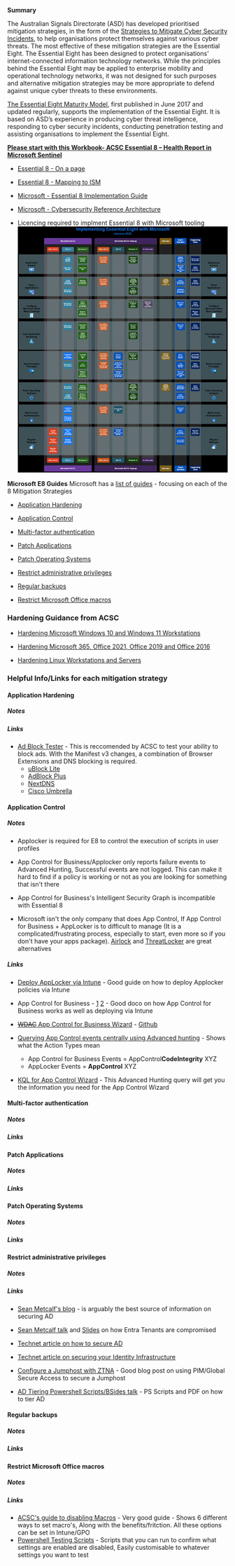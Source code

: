 **Summary**

The Australian Signals Directorate (ASD) has developed prioritised mitigation strategies, in the form of the [Strategies to Mitigate Cyber Security Incidents](https://www.cyber.gov.au/resources-business-and-government/essential-cyber-security/strategies-mitigate-cyber-security-incidents/strategies-mitigate-cyber-security-incidents), to help organisations protect themselves against various cyber threats. The most effective of these mitigation strategies are the Essential Eight. The Essential Eight has been designed to protect organisations’ internet-connected information technology networks. While the principles behind the Essential Eight may be applied to enterprise mobility and operational technology networks, it was not designed for such purposes and alternative mitigation strategies may be more appropriate to defend against unique cyber threats to these environments.

[The Essential Eight Maturity Model](https://www.cyber.gov.au/resources-business-and-government/essential-cyber-security/essential-eight), first published in June 2017 and updated regularly, supports the implementation of the Essential Eight. It is based on ASD’s experience in producing cyber threat intelligence, responding to cyber security incidents, conducting penetration testing and assisting organisations to implement the Essential Eight.


[**Please start with this Workbook- ACSC Essential 8 – Health Report in Microsoft Sentinel**](https://techcommunity.microsoft.com/blog/microsoftsentinelblog/acsc-essential-8-%e2%80%93-health-report-in-microsoft-sentinel/3755702)

- [Essential 8 - On a page](https://e8.jstuart.io)

- [Essential 8 - Mapping to ISM](https://www.cyber.gov.au/resources-business-and-government/essential-cyber-security/essential-eight/essential-eight-maturity-model-ism-mapping)

- [Microsoft - Essential 8 Implementation Guide](https://aka.ms/e8guides)

- [Microsoft - Cybersecurity Reference Architecture](https://aka.ms/MCRA)

- Licencing required to implment Essential 8 with Microsoft tooling
![](./images/Essential-8.png)

**Microsoft E8 Guides**
Microsoft has a [list of guides](https://aka.ms/e8guides) - focusing on each of the 8 Mitigation Strategies

- [Application Hardening](https://learn.microsoft.com/en-us/compliance/anz/e8-app-harden)

- [Application Control](https://learn.microsoft.com/en-us/compliance/anz/e8-app-control)

- [Multi-factor authentication](https://learn.microsoft.com/en-us/compliance/anz/e8-mfa)

- [Patch Applications](https://learn.microsoft.com/en-us/compliance/anz/e8-patch-app)

- [Patch Operating Systems](https://learn.microsoft.com/en-us/compliance/anz/e8-patch-os)

- [Restrict administrative privileges](https://learn.microsoft.com/en-us/compliance/anz/e8-admin)

- [Regular backups](https://learn.microsoft.com/en-us/compliance/anz/e8-backups)

- [Restrict Microsoft Office macros](https://learn.microsoft.com/en-us/compliance/anz/e8-macro)  

### **Hardening Guidance from ACSC**
- [Hardening Microsoft Windows 10 and Windows 11 Workstations](https://www.cyber.gov.au/resources-business-and-government/maintaining-devices-and-systems/system-hardening-and-administration/system-hardening/hardening-microsoft-windows-10-and-windows-11-workstations)

- [Hardening Microsoft 365, Office 2021, Office 2019 and Office 2016](https://www.cyber.gov.au/resources-business-and-government/maintaining-devices-and-systems/system-hardening-and-administration/system-hardening/hardening-microsoft-365-office-2021-office-2019-and-office-2016)

- [Hardening Linux Workstations and Servers](https://www.cyber.gov.au/resources-business-and-government/maintaining-devices-and-systems/system-hardening-and-administration/system-hardening/hardening-linux-workstations-and-servers)

### **Helpful Info/Links for each mitigation strategy**

#### Application Hardening

##### Notes



##### Links

- [Ad Block Tester](https://canyoublockit.com/) - This is reccomended by ACSC to test your ability to block ads. With the Manifest v3 changes, a combination of Browser Extensions and DNS blocking is required.
    - [uBlock Lite](https://chromewebstore.google.com/detail/ublock-origin-lite/ddkjiahejlhfcafbddmgiahcphecmpfh?hl=en)
    - [AdBlock Plus](https://chromewebstore.google.com/detail/adblock-plus-free-ad-bloc/cfhdojbkjhnklbpkdaibdccddilifddb?hl=en)
    - [NextDNS](https://nextdns.io/)
    - [Cisco Umbrella](https://umbrella.cisco.com/)

#### Application Control

##### Notes

- Applocker is required for E8 to control the execution of scripts in user profiles

- App Control for Business/Applocker only reports failure events to Advanced Hunting, Successful events are not logged. This can make it hard to find if a policy is working or not as you are looking for something that isn't there

- App Control for Business's Intelligent Security Graph is incompatible with Essential 8

- Microsoft isn't the only company that does App Control, If App Control for Business + AppLocker is to difficult to manage (It is a complicated/frustrating process, especially to start, even more so if you don't have your apps package). [Airlock](https://www.airlockdigital.com/) and [ThreatLocker](https://www.threatlocker.com/) are great alternatives  

##### Links

- [Deploy AppLocker via Intune](https://www.ccmtune.fr/2022/11/how-to-implement-applocker-with.html) - Good guide on how to deploy Applocker policies via Intune

- App Control for Business - [1](https://learn.microsoft.com/en-us/windows/security/application-security/application-control/app-control-for-business/appcontrol-and-applocker-overview) [2](https://patchmypc.com/wdac-intune) - Good doco on how App Control for Business works as well as deploying via Intune

- [~~WDAC~~ App Control for Business Wizard](https://webapp-wdac-wizard.azurewebsites.net/) - [Github](https://github.com/MicrosoftDocs/WDAC-Toolkit)

- [Querying App Control events centrally using Advanced hunting](https://learn.microsoft.com/en-us/windows/security/application-security/application-control/app-control-for-business/operations/querying-application-control-events-centrally-using-advanced-hunting) - Shows what the Action Types mean
	- App Control for Business Events = AppControl**CodeIntegrity** XYZ
	- AppLocker Events = **AppControl** XYZ

- [KQL for App Control Wizard](https://github.com/MicrosoftDocs/WDAC-Toolkit/blob/main/WDAC-Policy-Wizard/docs/using/advanced-hunting.md) - This Advanced Hunting query will get you the information you need for the App Control Wizard


#### Multi-factor authentication

##### Notes

##### Links

#### Patch Applications

##### Notes

##### Links

#### Patch Operating Systems

##### Notes

##### Links

#### Restrict administrative privileges

##### Notes

##### Links

- [Sean Metcalf's blog](https://adsecurity.org/?page_id=4031) - is arguably the best source of information on securing AD 

- [Sean Metcalf talk](https://www.youtube.com/watch?v=w8JY1McMvHI) and [Slides](https://www.slideshare.net/slideshow/gone-in-60-seconds-how-azure-ad-entra-id-tenants-are-compromise/272578865) on how Entra Tenants are compromised 

- [Technet article on how to secure AD](https://learn.microsoft.com/en-us/windows-server/identity/ad-ds/plan/security-best-practices/best-practices-for-securing-active-directory)

- [Technet article on securing your Identity Infrastructure](https://learn.microsoft.com/en-us/azure/security/fundamentals/steps-secure-identity) 

- [Configure a Jumphost with ZTNA](https://emsroute.com/2024/12/31/ztna-jumphost/) - Good blog post on using PIM/Global Secure Access to secure a Jumphost

- [AD Tiering Powershell Scripts/BSides talk](https://github.com/Spicy-Toaster/ActiveDirectory-Tiering) - PS Scripts and PDF on how to tier AD 

#### Regular backups

##### Notes

##### Links

#### Restrict Microsoft Office macros

##### Notes

##### Links

- [ACSC's guide to disabling Macros](https://www.cyber.gov.au/resources-business-and-government/maintaining-devices-and-systems/system-hardening-and-administration/system-hardening/restricting-microsoft-office-macros) - Very good guide - Shows 6 different ways to set macro's, Along with the benefits/fritction. All these options can be set in Intune/GPO
- [Powershell Testing Scripts](https://github.com/JackStuart/Scripts/tree/main/Macros) - Scripts that you can run to confirm what settings are enabled are disabled, Easily customisable to whatever settings you want to test